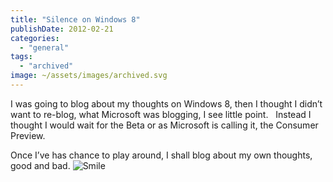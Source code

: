 ```yaml
---
title: "Silence on Windows 8"
publishDate: 2012-02-21
categories: 
  - "general"
tags:
  - "archived"
image: ~/assets/images/archived.svg
---
```


I was going to blog about my thoughts on Windows 8, then I thought I didn’t want to re-blog, what Microsoft was blogging, I see little point.   Instead I thought I would wait for the Beta or as Microsoft is calling it, the Consumer Preview. 

Once I’ve has chance to play around, I shall blog about my own thoughts, good and bad. ![Smile](https://ramblinggeek.co.uk/wp-content/uploads/2012/02/wlEmoticon-smile.png)
